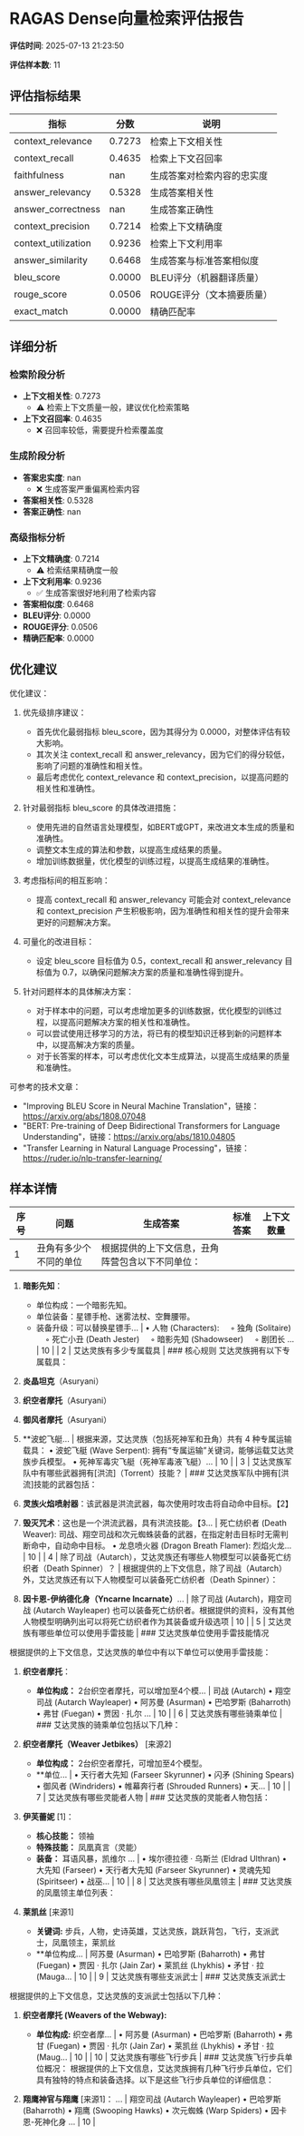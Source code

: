 # RAGAS Dense向量检索评估报告

**评估时间**: 2025-07-13 21:23:50

**评估样本数**: 11

## 评估指标结果

| 指标 | 分数 | 说明 |
|------|------|------|
| context_relevance | 0.7273 | 检索上下文相关性 |
| context_recall | 0.4635 | 检索上下文召回率 |
| faithfulness | nan | 生成答案对检索内容的忠实度 |
| answer_relevancy | 0.5328 | 生成答案相关性 |
| answer_correctness | nan | 生成答案正确性 |
| context_precision | 0.7214 | 检索上下文精确度 |
| context_utilization | 0.9236 | 检索上下文利用率 |
| answer_similarity | 0.6468 | 生成答案与标准答案相似度 |
| bleu_score | 0.0000 | BLEU评分（机器翻译质量） |
| rouge_score | 0.0506 | ROUGE评分（文本摘要质量） |
| exact_match | 0.0000 | 精确匹配率 |

## 详细分析

### 检索阶段分析

- **上下文相关性**: 0.7273
  - ⚠️ 检索上下文质量一般，建议优化检索策略
- **上下文召回率**: 0.4635
  - ❌ 召回率较低，需要提升检索覆盖度

### 生成阶段分析

- **答案忠实度**: nan
  - ❌ 生成答案严重偏离检索内容
- **答案相关性**: 0.5328
- **答案正确性**: nan

### 高级指标分析

- **上下文精确度**: 0.7214
  - ⚠️ 检索结果精确度一般
- **上下文利用率**: 0.9236
  - ✅ 生成答案很好地利用了检索内容
- **答案相似度**: 0.6468
- **BLEU评分**: 0.0000
- **ROUGE评分**: 0.0506
- **精确匹配率**: 0.0000

## 优化建议

优化建议：

1. 优先级排序建议：
   - 首先优化最弱指标 bleu_score，因为其得分为 0.0000，对整体评估有较大影响。
   - 其次关注 context_recall 和 answer_relevancy，因为它们的得分较低，影响了问题的准确性和相关性。
   - 最后考虑优化 context_relevance 和 context_precision，以提高问题的相关性和准确性。

2. 针对最弱指标 bleu_score 的具体改进措施：
   - 使用先进的自然语言处理模型，如BERT或GPT，来改进文本生成的质量和准确性。
   - 调整文本生成的算法和参数，以提高生成结果的质量。
   - 增加训练数据量，优化模型的训练过程，以提高生成结果的准确性。

3. 考虑指标间的相互影响：
   - 提高 context_recall 和 answer_relevancy 可能会对 context_relevance 和 context_precision 产生积极影响，因为准确性和相关性的提升会带来更好的问题解决方案。

4. 可量化的改进目标：
   - 设定 bleu_score 目标值为 0.5，context_recall 和 answer_relevancy 目标值为 0.7，以确保问题解决方案的质量和准确性得到提升。

5. 针对问题样本的具体解决方案：
   - 对于样本中的问题，可以考虑增加更多的训练数据，优化模型的训练过程，以提高问题解决方案的相关性和准确性。
   - 可以尝试使用迁移学习的方法，将已有的模型知识迁移到新的问题样本中，以提高解决方案的质量。
   - 对于长答案的样本，可以考虑优化文本生成算法，以提高生成结果的质量和准确性。 

可参考的技术文章：
- "Improving BLEU Score in Neural Machine Translation"，链接：https://arxiv.org/abs/1808.07048
- "BERT: Pre-training of Deep Bidirectional Transformers for Language Understanding"，链接：https://arxiv.org/abs/1810.04805
- "Transfer Learning in Natural Language Processing"，链接：https://ruder.io/nlp-transfer-learning/

## 样本详情

| 序号 | 问题 | 生成答案 | 标准答案 | 上下文数量 |
|------|------|----------|----------|------------|
| 1 | 丑角有多少个不同的单位 | 根据提供的上下文信息，丑角阵营包含以下不同单位：

1. **暗影先知**：
   - 单位构成：一个暗影先知。
   - 单位装备：星镖手枪、迷雾法杖、空舞腰带。
   - 装备升级：可以替换星镖手... | • 人物 (Characters):
    ◦ 独角 (Solitaire)
    ◦ 死亡小丑 (Death Jester)
    ◦ 暗影先知 (Shadowseer)
    ◦ 剧团长 ... | 10 |
| 2 | 艾达灵族有多少专属载具 | ### 核心规则
艾达灵族拥有以下专属载具：
1. **炎晶坦克**（Asuryani）
2. **织空者摩托**（Asuryani）
3. **御风者摩托**（Asuryani）
4. **波蛇飞艇... | 根据来源，艾达灵族（包括死神军和丑角）共有 4 种专属运输载具：
• 波蛇飞艇 (Wave Serpent): 拥有“专属运输”关键词，能够运载艾达灵族步兵模型。
• 死神军毒灾飞艇（死神军毒液飞艇）... | 10 |
| 3 | 艾达灵族军队中有哪些武器拥有[洪流]（Torrent）技能？ | ### 艾达灵族军队中拥有[洪流]技能的武器包括：
1. **灵族火焰喷射器**：该武器是洪流武器，每次使用时攻击将自动命中目标。【2】
2. **毁灭咒术**：这也是一个洪流武器，具有洪流技能。【3... |  死亡纺织者 (Death Weaver): 司战、翔空司战和次元蜘蛛装备的武器，在指定射击目标时无需判断命中，自动命中目标。
• 龙息喷火器 (Dragon Breath Flamer): 烈焰火龙... | 10 |
| 4 | 除了司战（Autarch），艾达灵族还有哪些人物模型可以装备死亡纺织者（Death Spinner）？ | 根据提供的上下文信息，除了司战（Autarch）外，艾达灵族还有以下人物模型可以装备死亡纺织者（Death Spinner）：

1. **因卡恩-伊纳德化身（Yncarne Incarnate）**... | 除了司战 (Autarch)，翔空司战 (Autarch Wayleaper) 也可以装备死亡纺织者。根据提供的资料，没有其他人物模型明确列出可以将死亡纺织者作为其装备或升级选项 | 10 |
| 5 | 艾达灵族有哪些单位可以使用手雷技能 | ### 艾达灵族单位使用手雷技能情况

根据提供的上下文信息，艾达灵族的单位中有以下单位可以使用手雷技能：

1. **织空者摩托**：
   - **单位构成：** 2台织空者摩托，可以增加至4个模... |  司战 (Autarch)
• 翔空司战 (Autarch Wayleaper)
• 阿苏曼 (Asurman)
• 巴哈罗斯 (Baharroth)
• 弗甘 (Fuegan)
• 贾因 · 扎尔 ... | 10 |
| 6 | 艾达灵族有哪些骑乘单位 | ### 艾达灵族的骑乘单位包括以下几种：

1. **织空者摩托（Weaver Jetbikes）** [来源2]
   - **单位构成：** 2台织空者摩托，可增加至4个模型。
   - **单位... | • 天行者大先知 (Farseer Skyrunner)
• 闪矛 (Shining Spears)
• 御风者 (Windriders)
• 帷幕奔行者 (Shrouded Runners)
• 天... | 10 |
| 7 | 艾达灵族有哪些灵能者人物 | ### 艾达灵族的灵能者人物包括：

1. **伊芙蕾妮** [1]：
   - **核心技能：** 领袖
   - **特殊技能：** 凤凰真言（灵能）
   - **装备：** 耳语风暴，凯维尔 ... | • 埃尔德拉德 · 乌斯兰 (Eldrad Ulthran)
• 大先知 (Farseer)
• 天行者大先知 (Farseer Skyrunner)
• 灵魂先知 (Spiritseer)
• 战巫... | 10 |
| 8 | 艾达灵族有哪些凤凰领主 | ### 艾达灵族的凤凰领主单位列表：

1. **莱凯丝** [来源1]
   - **关键词:** 步兵，人物，史诗英雄，艾达灵族，跳跃背包，飞行，支派武士，凤凰领主，莱凯丝
   - **单位构成... |  阿苏曼 (Asurman)
• 巴哈罗斯 (Baharroth)
• 弗甘 (Fuegan)
• 贾因 · 扎尔 (Jain Zar)
• 莱凯丝 (Lhykhis)
• 矛甘 · 拉 (Mauga... | 10 |
| 9 | 艾达灵族有哪些支派武士 | ### 艾达灵族支派武士

根据提供的上下文信息，艾达灵族的支派武士包括以下几种：

1. **织空者摩托 (Weavers of the Webway):**
   - **单位构成:** 织空者摩... | • 阿苏曼 (Asurman)
• 巴哈罗斯 (Baharroth)
• 弗甘 (Fuegan)
• 贾因 · 扎尔 (Jain Zar)
• 莱凯丝 (Lhykhis)
• 矛甘 · 拉 (Maug... | 10 |
| 10 | 艾达灵族有哪些飞行步兵 | ### 艾达灵族飞行步兵单位概况：
根据提供的上下文信息，艾达灵族拥有几种飞行步兵单位，它们具有独特的特点和装备选择。以下是这些飞行步兵单位的详细信息：

1. **翔鹰神官与翔鹰** [来源1]：
... |  翔空司战 (Autarch Wayleaper)
• 巴哈罗斯 (Baharroth)
• 翔鹰 (Swooping Hawks)
• 次元蜘蛛 (Warp Spiders)
• 因卡恩-死神化身 ... | 10 |
